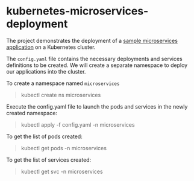# kubernetes-microservices-deployment

The project demonstrates the deployment of a [sample microservices application](https://www.bing.com/ck/a?!&&p=33030048613cd756JmltdHM9MTY2NzQzMzYwMCZpZ3VpZD0zN2FmZGMxMy1jYzZjLTYyNDctMTdhYi1jZDc1Yzg2YzY0MWMmaW5zaWQ9NTIwMQ&ptn=3&hsh=3&fclid=37afdc13-cc6c-6247-17ab-cd75c86c641c&psq=google+sample+microservice&u=a1aHR0cHM6Ly9naXRodWIuY29tL0dvb2dsZUNsb3VkUGxhdGZvcm0vbWljcm9zZXJ2aWNlcy1kZW1v&ntb=1) on a Kubernetes cluster.

The `config.yaml` file contains the necessary deployments and services definitions to be created. We will create a separate namespace to deploy our applications into the cluster.

To create a namespace named `microservices`
> kubectl create ns microservices

Execute the config.yaml file to launch the pods and services in the newly created namespace:
> kubectl apply -f config.yaml -n microservices

To get the list of pods created:
> kubectl get pods -n microservices

To get the list of services created:
> kubectl get svc -n microservices


